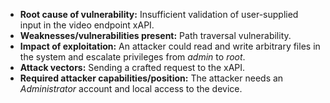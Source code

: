 - **Root cause of vulnerability:** Insufficient validation of user-supplied input in the video endpoint xAPI.
- **Weaknesses/vulnerabilities present:** Path traversal vulnerability.
- **Impact of exploitation:** An attacker could read and write arbitrary files in the system and escalate privileges from *admin* to *root*.
- **Attack vectors:** Sending a crafted request to the xAPI.
- **Required attacker capabilities/position:** The attacker needs an *Administrator* account and local access to the device.